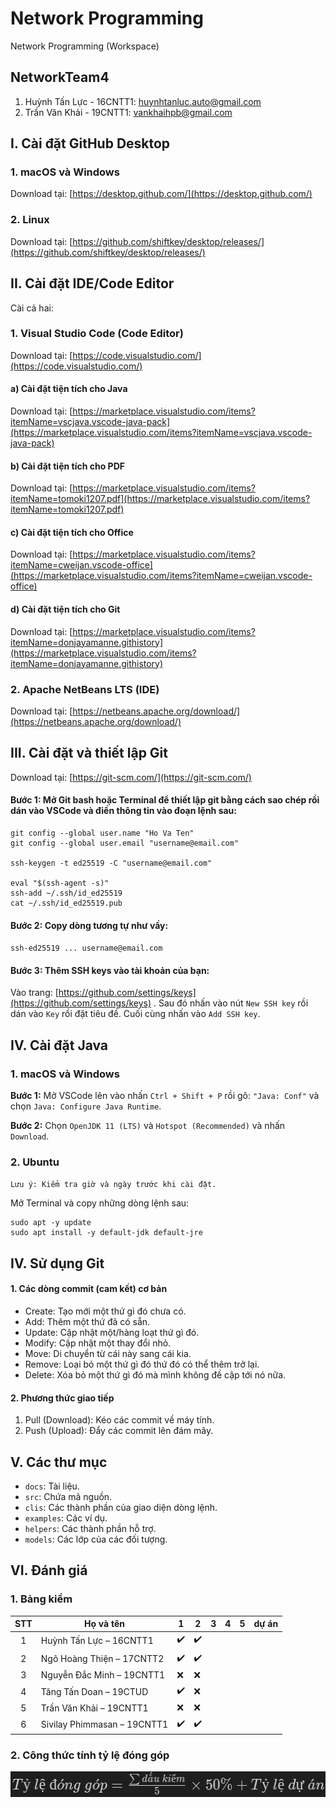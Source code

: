 # Network Programming

Network Programming (Workspace)

## NetworkTeam4

1. Huỳnh Tấn Lực - 16CNTT1: huynhtanluc.auto@gmail.com
2. Trần Văn Khải - 19CNTT1: vankhaihpb@gmail.com

## I. Cài đặt GitHub Desktop

### 1. macOS và Windows

Download tại: [https://desktop.github.com/](https://desktop.github.com/)

### 2. Linux

Download tại: [https://github.com/shiftkey/desktop/releases/](https://github.com/shiftkey/desktop/releases/)

## II. Cài đặt IDE/Code Editor

Cài cả hai:

### 1. Visual Studio Code (Code Editor)

Download tại: [https://code.visualstudio.com/](https://code.visualstudio.com/)

#### a) Cài đặt tiện tích cho Java

Download tại: [https://marketplace.visualstudio.com/items?itemName=vscjava.vscode-java-pack](https://marketplace.visualstudio.com/items?itemName=vscjava.vscode-java-pack)

#### b) Cài đặt tiện tích cho PDF

Download tại: [https://marketplace.visualstudio.com/items?itemName=tomoki1207.pdf](https://marketplace.visualstudio.com/items?itemName=tomoki1207.pdf)

#### c) Cài đặt tiện tích cho Office

Download tại: [https://marketplace.visualstudio.com/items?itemName=cweijan.vscode-office](https://marketplace.visualstudio.com/items?itemName=cweijan.vscode-office)

#### d) Cài đặt tiện tích cho Git

Download tại: [https://marketplace.visualstudio.com/items?itemName=donjayamanne.githistory](https://marketplace.visualstudio.com/items?itemName=donjayamanne.githistory)

### 2. Apache NetBeans LTS (IDE)

Download tại: [https://netbeans.apache.org/download/](https://netbeans.apache.org/download/)

## III. Cài đặt và thiết lập Git

Download tại: [https://git-scm.com/](https://git-scm.com/)

#### Bước 1: Mở Git bash hoặc Terminal để thiết lập git bằng cách sao chép rồi dán vào VSCode và điền thông tin vào đoạn lệnh sau:

```shell
git config --global user.name "Ho Va Ten"
git config --global user.email "username@email.com"

ssh-keygen -t ed25519 -C "username@email.com"

eval "$(ssh-agent -s)"
ssh-add ~/.ssh/id_ed25519
cat ~/.ssh/id_ed25519.pub
```

#### Bước 2: Copy dòng tương tự như vầy:

`ssh-ed25519 ... username@email.com`

#### Bước 3: Thêm SSH keys vào tài khoản của bạn:

Vào trang: [https://github.com/settings/keys](https://github.com/settings/keys) . Sau đó nhấn vào nút `New SSH key` rồi dán vào `Key` rồi đặt tiêu đề. Cuối cùng nhấn vào `Add SSH key`.

## IV. Cài đặt Java

### 1. macOS và Windows

**Bước 1:** Mở VSCode lên vào nhấn `Ctrl + Shift + P` rồi gõ: `"Java: Conf"` và chọn `Java: Configure Java Runtime`.

**Bước 2:** Chọn `OpenJDK 11 (LTS)` và `Hotspot (Recommended)` và nhấn `Download`.

### 2. Ubuntu

`Lưu ý: Kiểm tra giờ và ngày trước khi cài đặt.`

Mở Terminal và copy những dòng lệnh sau:

```shell
sudo apt -y update
sudo apt install -y default-jdk default-jre
```

## IV. Sử dụng Git

#### 1. Các dòng commit (cam kết) cơ bản

* Create: Tạo mới một thứ gì đó chưa có.
* Add: Thêm một thứ đã có sẵn.
* Update: Cập nhật một/hàng loạt thứ gì đó.
* Modify: Cập nhật một thay đổi nhỏ.
* Move: Di chuyển từ cái này sang cái kia.
* Remove: Loại bỏ một thứ gì đó thứ đó có thể thêm trở lại.
* Delete: Xóa bỏ một thứ gì đó mà mình không đề cập tới nó nữa.

#### 2. Phương thức giao tiếp

1. Pull (Download): Kéo các commit về máy tính.
2. Push (Upload): Đẩy các commit lên đám mây.

## V. Các thư mục

* `docs`: Tài liệu.
* `src`: Chứa mã nguồn.
* `clis`: Các thành phần của giao diện dòng lệnh.
* `examples`: Các ví dụ.
* `helpers`: Các thành phần hỗ trợ.
* `models`: Các lớp của các đối tượng.

## VI. Đánh giá

### 1. Bảng kiểm
| STT | Họ và tên                 | 1    | 2    | 3 | 4 | 5 | dự án |
| :-: | ---------------------------- | ---- | ---- | - | - | - | ------- |
|  1  | Huỳnh Tấn Lực – 16CNTT1  | :heavy_check_mark: | :heavy_check_mark: |   |   |   |         |
|  2  | Ngô Hoàng Thiện – 17CNTT2 | :heavy_check_mark: | :heavy_check_mark: |   |   |   |         |
|  3  | Nguyễn Đắc Minh – 19CNTT1 | :x: | :x: |   |   |   |         |
|  4  | Tăng Tấn Doan – 19CTUD     | :heavy_check_mark: | :x: |   |   |   |         |
|  5  | Trần Văn Khải – 19CNTT1   | :x: | :x: |   |   |   |         |
|  6  | Sivilay Phimmasan – 19CNTT1  | :heavy_check_mark: | :heavy_check_mark: |   |   |   |         |

### 2. Công thức tính tỷ lệ đóng góp

![Ratio](screenshots/ratio.png)
